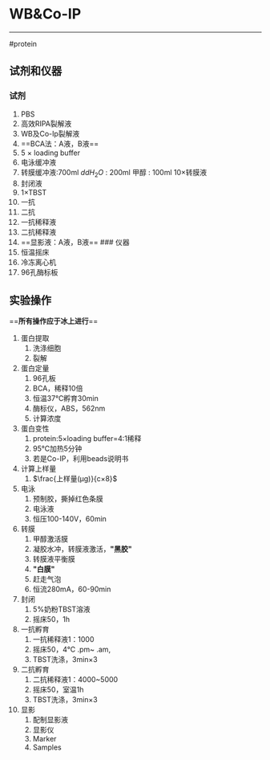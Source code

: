 # WB&Co-IP
---
#protein
## 试剂和仪器

### 试剂

1.  PBS
2.  高效RIPA裂解液
3.  WB及Co-Ip裂解液
4.  ==BCA法：A液，B液==
5.  5 × loading buffer
6.  电泳缓冲液
7.  转膜缓冲液:700ml $ddH_2O$ : 200ml 甲醇 : 100ml 10×转膜液
8.  封闭液
9.  1×TBST
10. 一抗
11. 二抗
12. 一抗稀释液
13. 二抗稀释液
14. ==显影液：A液，B液== \### 仪器
15. 恒温摇床
16. 冷冻离心机
17. 96孔酶标板

## 实验操作

==**所有操作应于冰上进行**==

1.  蛋白提取
    1.  洗涤细胞
    2.  裂解
2.  蛋白定量
    1.  96孔板
    2.  BCA，稀释10倍
    3.  恒温37℃孵育30min
    4.  酶标仪，ABS，562nm
    5.  计算浓度
3.  蛋白变性
    1.  protein:5×loading buffer=4:1稀释
    2.  95℃加热5分钟
    3.  若是Co-IP，利用beads说明书
4.  计算上样量
    1.  $\frac{上样量(μg)}{c×8}$
5.  电泳
    1.  预制胶，撕掉红色条膜
    2.  电泳液
    3.  恒压100-140V，60min
6.  转膜
    1.  甲醇激活膜
    2.  凝胶水冲，转膜液激活，**"黑胶"**
    3.  转膜液平衡膜
    4.  **"白膜"**
    5.  赶走气泡
    6.  恒流280mA，60-90min
7.  封闭
    1.  5%奶粉TBST溶液
    2.  摇床50，1h
8.  一抗孵育
    1.  一抗稀释液1：1000
    2.  摇床50，4℃ .pm\~ .am,
    3.  TBST洗涤，3min×3
9.  二抗孵育
    1.  二抗稀释液1：4000\~5000
    2.  摇床50，室温1h
    3.  TBST洗涤，3min×3
10. 显影
    1.  配制显影液
    2.  显影仪
    3.  Marker
    4.  Samples
